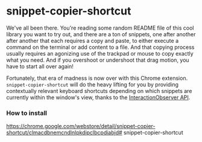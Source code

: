 # snippet-copier-shortcut

We've all been there. You're reading some random README file of this cool library you want to try out, and there are a ton of snippets, one after another after another that each requires a copy and paste, to either execute a command on the terminal or add content to a file. And that copying process usually requires an agonizing use of the trackpad or mouse to copy exactly what you need. And if you overshoot or undershoot that drag motion, you have to start all over again!

Fortunately, that era of madness is now over with this Chrome extension. `snippet-copier-shortcut` will do the heavy lifting for you by providing contextually relevant keyboard shortcuts depending on which snippets are currently within the window's view, thanks to the [InteractionObserver API](https://developer.mozilla.org/en-US/docs/Web/API/Intersection_Observer_API).

### How to install

https://chrome.google.com/webstore/detail/snippet-copier-shortcut/clmacdbnemcndlnlpkdipclbcpdiabjd# snippet-copier-shortcut

